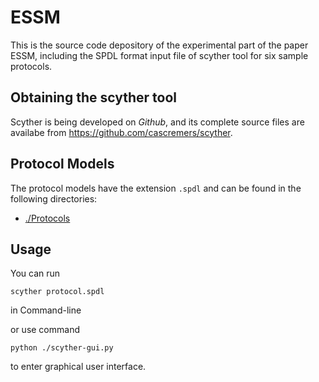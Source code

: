 # ESSM
This is the source code depository of the experimental part of the paper ESSM, including the SPDL format input file of scyther tool for six sample protocols.

Obtaining the scyther tool
----------------------

Scyther is being developed on *Github*, and its complete source files are
availabe from
<https://github.com/cascremers/scyther>.

Protocol Models
---------------

The protocol models have the extension `.spdl` and can be found in the following directories:

  * [./Protocols](Protocols)
  
Usage
-----

You can run 


	scyther protocol.spdl 
  in Command-line 

or use command

	python ./scyther-gui.py
to enter graphical user interface.
